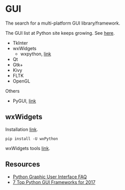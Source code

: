 # GUI

The search for a multi-platform GUI library/framework.

The GUI list at Python site keeps growing. See [here](https://wiki.python.org/moin/GuiProgramming).

- TkInter
- wxWidgets
	- wxpython, [link](http://www.wxpython.org/)
- Qt
- Gtk+
- Kivy
- FLTK
- OpenGL

Others 

- PyGUI, [link](http://www.cosc.canterbury.ac.nz/greg.ewing/python_gui/)

## wxWidgets

Installation [link](https://wiki.wxpython.org/How%20to%20install%20wxPython).

`pip install -U wxPython`

wxWidgets tools [link](https://wiki.wxwidgets.org/Tools).


## Resources

- [Python Graphic User Interface FAQ](https://docs.python.org/3/faq/gui.html)
- [7 Top Python GUI Frameworks for 2017](https://insights.dice.com/2017/08/07/7-top-python-gui-frameworks-for-2017-2/)
